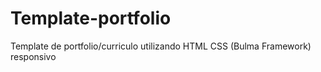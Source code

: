 # Template-portfolio

Template de portfolio/curriculo utilizando HTML CSS (Bulma Framework) responsivo
